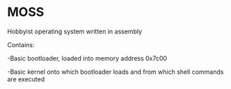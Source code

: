 # MOSS
Hobbyist operating system written in assembly

Contains:

-Basic bootloader, loaded into memory address 0x7c00

-Basic kernel onto which bootloader loads and from which shell commands are executed
